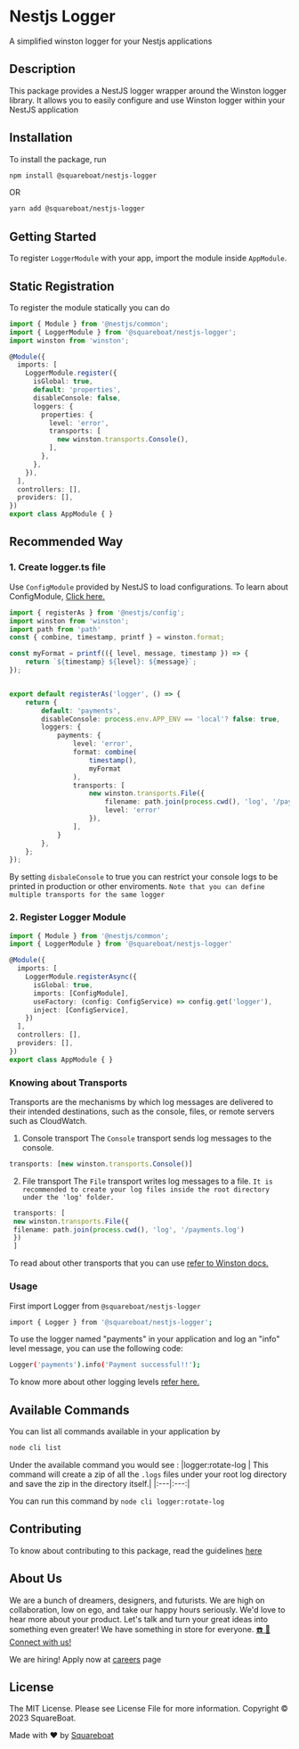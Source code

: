 # Nestjs Logger

A simplified winston logger for your Nestjs applications

## Description
This package provides a NestJS logger wrapper around the Winston logger library. It allows you to easily configure and use Winston logger within your NestJS application

## Installation

To install the package, run

```bash
npm install @squareboat/nestjs-logger
```

OR

```bash
yarn add @squareboat/nestjs-logger
```

## Getting Started

To register `LoggerModule` with your app, import the module inside `AppModule`. 

## Static Registration

To register the module statically you can do

```typescript
import { Module } from '@nestjs/common';
import { LoggerModule } from '@squareboat/nestjs-logger';
import winston from 'winston';

@Module({
  imports: [
    LoggerModule.register({
      isGlobal: true,
      default: 'properties',
      disableConsole: false,
      loggers: {
        properties: {
          level: 'error',
          transports: [
            new winston.transports.Console(),
          ],
        },
      },
    }),
  ],
  controllers: [],
  providers: [],
})
export class AppModule { }

```

## Recommended Way

### 1. Create logger.ts file

Use `ConfigModule` provided by NestJS to load configurations. To learn about ConfigModule, [Click here.](https://docs.nestjs.com/techniques/configuration)

```typescript
import { registerAs } from '@nestjs/config';
import winston from 'winston';
import path from 'path'
const { combine, timestamp, printf } = winston.format;

const myFormat = printf(({ level, message, timestamp }) => {
    return `${timestamp} ${level}: ${message}`;
});


export default registerAs('logger', () => {
    return {
        default: 'payments',
        disableConsole: process.env.APP_ENV == 'local'? false: true,
        loggers: {
            payments: {
                level: 'error',
                format: combine(
                    timestamp(),
                    myFormat
                ),
                transports: [
                    new winston.transports.File({
                        filename: path.join(process.cwd(), 'log', '/payments.log'),
                        level: 'error'
                    }),
                ],
            }
        },
    };
});
```

By setting `disbaleConsole` to true you can restrict your console logs to be printed in production or other enviroments.
`Note that you can define multiple transports for the same logger`

### 2. Register Logger Module

```typescript
import { Module } from '@nestjs/common';
import { LoggerModule } from '@squareboat/nestjs-logger'

@Module({
  imports: [
    LoggerModule.registerAsync({
      isGlobal: true,
      imports: [ConfigModule],
      useFactory: (config: ConfigService) => config.get('logger'),
      inject: [ConfigService],
    })
  ],
  controllers: [],
  providers: [],
})
export class AppModule { }
```

### Knowing about Transports

Transports are the mechanisms by which log messages are delivered to their intended destinations, such as the console, files, or remote servers such as CloudWatch.

1. Console transport
The `Console` transport sends log messages to the console.

```typescript
transports: [new winston.transports.Console()]
```

2. File transport
The `File` transport writes log messages to a file.
`It is recommended to create your log files inside the root directory under the 'log' folder.`

```typescript
 transports: [
 new winston.transports.File({
 filename: path.join(process.cwd(), 'log', '/payments.log')
 })
 ]
```

To read about other transports that you can use [refer to Winston docs.](https://github.com/winstonjs/winston/blob/master/docs/transports.md#winston-core)

### Usage

First import Logger from `@squareboat/nestjs-logger`

```bash
import { Logger } from '@squareboat/nestjs-logger';
```
To use the logger named "payments" in your application and log an "info" level message, you can use the following code:

```bash
Logger('payments').info('Payment successful!!');
```

To know more about other logging levels [refer here.](https://github.com/winstonjs/winston#logging-levels)

## Available Commands

You can list all commands available in your application by 

```bash
node cli list
```

Under the available command you would see :
|logger:rotate-log | This command will create a zip of all the `.logs` files under your root log directory and save the zip in the directory itself.|
|:---|:---:|

You can run this command by ```node cli logger:rotate-log```

## Contributing

To know about contributing to this package, read the guidelines [here](./CONTRIBUTING.md)

## About Us

We are a bunch of dreamers, designers, and futurists. We are high on collaboration, low on ego, and take our happy hours seriously. We'd love to hear more about your product. Let's talk and turn your great ideas into something even greater! We have something in store for everyone. [☎️ 📧 Connect with us!](https://squareboat.com/contact)

We are hiring! Apply now at [careers](https://squareboat.com/careers) page

## License

The MIT License. Please see License File for more information. Copyright © 2023 SquareBoat.

Made with ❤️ by [Squareboat](https://squareboat.com)